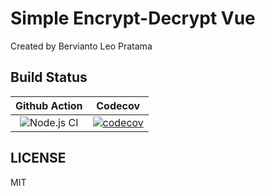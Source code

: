 # Simple Encrypt-Decrypt Vue

Created by Bervianto Leo Pratama

## Build Status

| Github Action | Codecov |
|:-------------:|:-------:|
| ![Node.js CI](https://github.com/bervProject/SimpleEncryptDecryptPage/workflows/Node.js%20CI/badge.svg) | [![codecov](https://codecov.io/gh/bervProject/SimpleEncryptDecryptPage/branch/master/graph/badge.svg?token=S36O7HO2KX)](https://codecov.io/gh/bervProject/SimpleEncryptDecryptPage) |

## LICENSE

MIT
